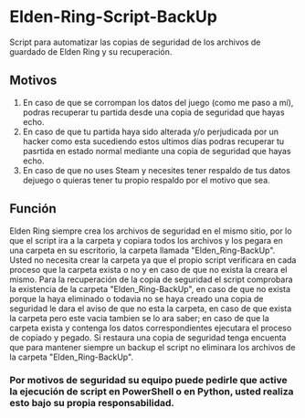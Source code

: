 # Elden-Ring-Script-BackUp
Script para automatizar las copias de seguridad de los archivos de guardado de Elden Ring y su recuperación.

## Motivos
1) En caso de que se corrompan los datos del juego (como me paso a mí), podras recuperar tu partida desde una copia de seguridad que hayas echo.
2) En caso de que tu partida haya sido alterada y/o perjudicada por un hacker como esta sucediendo estos ultimos días podras recuperar tu pasrtida en estado normal mediante una copia de seguridad que hayas echo.
3) En caso de que no uses Steam y necesites tener respaldo de tus datos dejuego o quieras tener tu propio respaldo por el motivo que sea.

## Función
Elden Ring siempre crea los archivos de seguridad en el mismo sitio, por lo que el script ira a la carpeta y copiara todos los archivos y los pegara en una carpeta en su escritorio, la carpeta llamada "Elden_Ring-BackUp". Usted no necesita crear la carpeta ya que el propio script verificara en cada proceso que la carpeta exista o no y en caso de que no exista la creara el mismo. 
Para la recuperación de la copia de seguridad el script comprobara la existencia de la carpeta "Elden_Ring-BackUp", en caso de que no exista porque la haya eliminado o todavia no se haya creado una copia de seguridad le dara el aviso de que no esta la carpeta, en caso de que exista la carpeta pero este vacia tambien se lo ara saber; en caso de que la carpeta exista y contenga los datos correspondientes ejecutara el proceso de copiado y pegado.
Si restaura una copia de seguridad tenga encuenta que para mantener siempre un backup el script no eliminara los archivos de la carpeta "Elden_Ring-BackUp".

### Por motivos de seguridad su equipo puede pedirle que active la ejecución de script en PowerShell o en Python, usted realiza esto bajo su propia responsabilidad.
